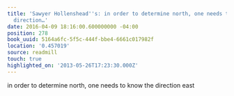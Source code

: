 ```yaml
---
title: 'Sawyer Hollenshead''s: in order to determine north, one needs to know the
  direction…'
date: 2016-04-09 18:16:00.600000000 -04:00
position: 278
book_uuid: 5164a6fc-5f5c-444f-bbe4-6661c017982f
location: '0.457019'
source: readmill
touch: true
highlighted_on: '2013-05-26T17:23:30.000Z'
---
```


in order to determine north, one needs to know the direction east